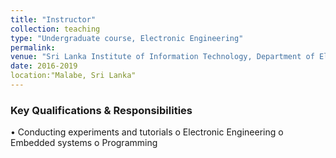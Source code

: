 ```yaml
---
title: "Instructor"
collection: teaching
type: "Undergraduate course, Electronic Engineering"
permalink: 
venue: "Sri Lanka Institute of Information Technology, Department of Electrical and Electronics, Faculty of Engineering "
date: 2016-2019
location:"Malabe, Sri Lanka"
---
```


### Key Qualifications & Responsibilities
•	Conducting experiments and tutorials
o	Electronic Engineering
o	Embedded systems
o	Programming
